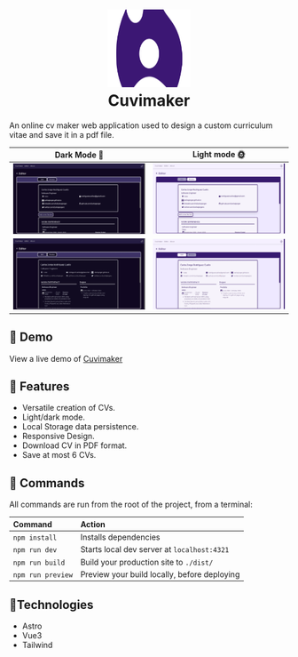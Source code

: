 <h1 align="center">
    <img src="./public/cuvimaker.svg" alt="Icon" width="150" height="140" />
  <br>Cuvimaker <br>
</h1>
An online cv maker web application used to design a custom curriculum vitae and save it in a pdf file.

|                     Dark Mode 🌙                      |                        Light mode 🌞                         |
| :---------------------------------------------------: | :----------------------------------------------------------: |
|  ![Editor Example](./public/doc/Editor-example.webp)  |  ![Editor Example2](./public/doc/Editor-example-light.webp)  |
| ![Editor Example](./public/doc/Editor-example-2.webp) | ![Editor Example2](./public/doc/Editor-example-light-2.webp) |

## 🚀 Demo

View a live demo of [Cuvimaker](https://cuvimaker.netlify.app/)

## 🧰 Features

-   Versatile creation of CVs.
-   Light/dark mode.
-   Local Storage data persistence.
-   Responsive Design.
-   Download CV in PDF format.
-   Save at most 6 CVs.

## 🧞 Commands

All commands are run from the root of the project, from a terminal:

| Command           | Action                                       |
| :---------------- | :------------------------------------------- |
| `npm install`     | Installs dependencies                        |
| `npm run dev`     | Starts local dev server at `localhost:4321`  |
| `npm run build`   | Build your production site to `./dist/`      |
| `npm run preview` | Preview your build locally, before deploying |

## :iphone:Technologies

-   Astro
-   Vue3
-   Tailwind
